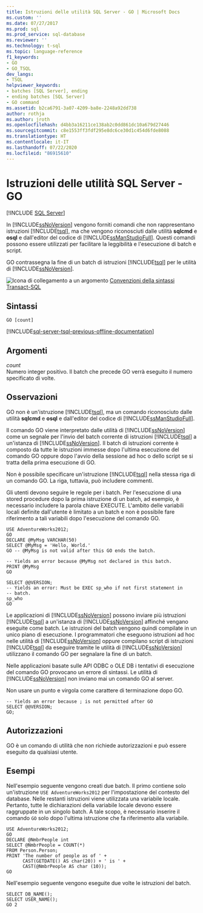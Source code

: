 ```yaml
---
title: Istruzioni delle utilità SQL Server - GO | Microsoft Docs
ms.custom: ''
ms.date: 07/27/2017
ms.prod: sql
ms.prod_service: sql-database
ms.reviewer: ''
ms.technology: t-sql
ms.topic: language-reference
f1_keywords:
- GO
- GO_TSQL
dev_langs:
- TSQL
helpviewer_keywords:
- batches [SQL Server], ending
- ending batches [SQL Server]
- GO command
ms.assetid: b2ca6791-3a07-4209-ba8e-2248a92dd738
author: rothja
ms.author: jroth
ms.openlocfilehash: d4bb3a16211ce138ab2c0dd861dc10a679d27446
ms.sourcegitcommit: c8e1553ff3fdf295e8dc6ce30d1c454d6fde8088
ms.translationtype: HT
ms.contentlocale: it-IT
ms.lasthandoff: 07/22/2020
ms.locfileid: "86915610"
---
```

# <a name="sql-server-utilities-statements---go"></a>Istruzioni delle utilità SQL Server - GO
[!INCLUDE [SQL Server](../../includes/applies-to-version/sqlserver.md)]

  In [!INCLUDE[ssNoVersion](../../includes/ssnoversion-md.md)] vengono forniti comandi che non rappresentano istruzioni [!INCLUDE[tsql](../../includes/tsql-md.md)], ma che vengono riconosciuti dalle utilità **sqlcmd** e **osql** e dall'editor del codice di [!INCLUDE[ssManStudioFull](../../includes/ssmanstudiofull-md.md)]. Questi comandi possono essere utilizzati per facilitare la leggibilità e l'esecuzione di batch e script.  
  
  GO contrassegna la fine di un batch di istruzioni [!INCLUDE[tsql](../../includes/tsql-md.md)] per le utilità di [!INCLUDE[ssNoVersion](../../includes/ssnoversion-md.md)].  
  
 ![Icona di collegamento a un argomento](../../database-engine/configure-windows/media/topic-link.gif "Icona di collegamento a un argomento") [Convenzioni della sintassi Transact-SQL](../../t-sql/language-elements/transact-sql-syntax-conventions-transact-sql.md)  
  
## <a name="syntax"></a>Sintassi  
  
```  
GO [count]  
```  
  
[!INCLUDE[sql-server-tsql-previous-offline-documentation](../../includes/sql-server-tsql-previous-offline-documentation.md)]

## <a name="arguments"></a>Argomenti
 *count*  
 Numero integer positivo. Il batch che precede GO verrà eseguito il numero specificato di volte.  
  
## <a name="remarks"></a>Osservazioni  
 GO non è un'istruzione [!INCLUDE[tsql](../../includes/tsql-md.md)], ma un comando riconosciuto dalle utilità **sqlcmd** e **osql** e dall'editor del codice di [!INCLUDE[ssManStudioFull](../../includes/ssmanstudiofull-md.md)].  
  
 Il comando GO viene interpretato dalle utilità di [!INCLUDE[ssNoVersion](../../includes/ssnoversion-md.md)] come un segnale per l'invio del batch corrente di istruzioni [!INCLUDE[tsql](../../includes/tsql-md.md)] a un'istanza di [!INCLUDE[ssNoVersion](../../includes/ssnoversion-md.md)]. Il batch di istruzioni corrente è composto da tutte le istruzioni immesse dopo l'ultima esecuzione del comando GO oppure dopo l'avvio della sessione ad hoc o dello script se si tratta della prima esecuzione di GO.  
  
 Non è possibile specificare un'istruzione [!INCLUDE[tsql](../../includes/tsql-md.md)] nella stessa riga di un comando GO. La riga, tuttavia, può includere commenti.  
  
 Gli utenti devono seguire le regole per i batch. Per l'esecuzione di una stored procedure dopo la prima istruzione di un batch, ad esempio, è necessario includere la parola chiave EXECUTE. L'ambito delle variabili locali definite dall'utente è limitato a un batch e non è possibile fare riferimento a tali variabili dopo l'esecuzione del comando GO.  
  
```  
USE AdventureWorks2012;  
GO  
DECLARE @MyMsg VARCHAR(50)  
SELECT @MyMsg = 'Hello, World.'  
GO -- @MyMsg is not valid after this GO ends the batch.  
  
-- Yields an error because @MyMsg not declared in this batch.  
PRINT @MyMsg  
GO  
  
SELECT @@VERSION;  
-- Yields an error: Must be EXEC sp_who if not first statement in   
-- batch.  
sp_who  
GO  
```  
  
 Le applicazioni di [!INCLUDE[ssNoVersion](../../includes/ssnoversion-md.md)] possono inviare più istruzioni [!INCLUDE[tsql](../../includes/tsql-md.md)] a un'istanza di [!INCLUDE[ssNoVersion](../../includes/ssnoversion-md.md)] affinché vengano eseguite come batch. Le istruzioni del batch vengono quindi compilate in un unico piano di esecuzione. I programmatori che eseguono istruzioni ad hoc nelle utilità di [!INCLUDE[ssNoVersion](../../includes/ssnoversion-md.md)] oppure compilano script di istruzioni [!INCLUDE[tsql](../../includes/tsql-md.md)] da eseguire tramite le utilità di [!INCLUDE[ssNoVersion](../../includes/ssnoversion-md.md)] utilizzano il comando GO per segnalare la fine di un batch.  
  
 Nelle applicazioni basate sulle API ODBC o OLE DB i tentativi di esecuzione del comando GO provocano un errore di sintassi. Le utilità di [!INCLUDE[ssNoVersion](../../includes/ssnoversion-md.md)] non inviano mai un comando GO al server.  
  
 Non usare un punto e virgola come carattere di terminazione dopo GO.
 
```
-- Yields an error because ; is not permitted after GO  
SELECT @@VERSION;  
GO;  
```
  
## <a name="permissions"></a>Autorizzazioni  
 GO è un comando di utilità che non richiede autorizzazioni e può essere eseguito da qualsiasi utente.    
  
## <a name="examples"></a>Esempi  
 Nell'esempio seguente vengono creati due batch. Il primo contiene solo un'istruzione `USE AdventureWorks2012` per l'impostazione del contesto del database. Nelle restanti istruzioni viene utilizzata una variabile locale. Pertanto, tutte le dichiarazioni della variabile locale devono essere raggruppate in un singolo batch. A tale scopo, è necessario inserire il comando `GO` solo dopo l'ultima istruzione che fa riferimento alla variabile.  
  
```  
USE AdventureWorks2012;  
GO  
DECLARE @NmbrPeople int  
SELECT @NmbrPeople = COUNT(*)  
FROM Person.Person;  
PRINT 'The number of people as of ' +  
      CAST(GETDATE() AS char(20)) + ' is ' +  
      CAST(@NmbrPeople AS char (10));  
GO  
```  
  
 Nell'esempio seguente vengono eseguite due volte le istruzioni del batch.  
  
```  
SELECT DB_NAME();  
SELECT USER_NAME();  
GO 2  
```  
  
  

